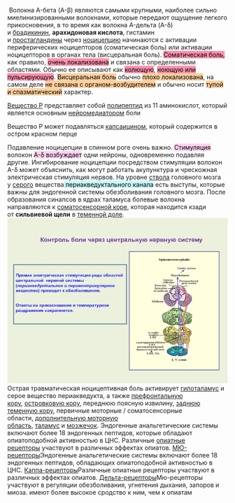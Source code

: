 
 Волокна Α-бета (A-β) являются самыми крупными, наиболее сильно миелинизированными волокнами, которые передают ощущение легкого прикосновения, в то время как волокна Α-дельта (A-δ) и [брадикинин](https://www.sciencedirect.com/topics/neuroscience/nervous-system "Узнайте больше о нервной системе на тематических страницах ScienceDirect, созданных с помощью искусственного интеллекта"), **арахидоновая кислота**, гистамин и [простагландины](https://www.sciencedirect.com/topics/neuroscience/nociception "Узнайте больше о ноцицепции на тематических страницах ScienceDirect, созданных с помощью искусственного интеллекта") через [ноцицепцию](https://www.sciencedirect.com/topics/neuroscience/prostaglandin "Узнайте больше о простагландинах на тематических страницах ScienceDirect, созданных с помощью искусственного интеллекта") начинаются с активации периферических ноцицепторов (соматическая боль) или активации ноцицепторов в органах тела (висцеральная боль). <mark style="background: #FF5582A6;">Соматическая боль,</mark> как правило, <mark style="background: #FF5582A6;">очень локализована</mark> и связана с определенными областями. Обычно ее описывают как <mark style="background: #FF5582A6;">колющую</mark>, <mark style="background: #FF5582A6;">ноющую или пульсирующую</mark>. <mark style="background: #FFB86CA6;">Висцеральная боль</mark> обычно <mark style="background: #FFB86CA6;">плохо локализована</mark>, на самом деле <mark style="background: #FFB86CA6;">не связана с органом-возбудителем</mark> и обычно носит <mark style="background: #FFB86CA6;">тупой и спазматический</mark> характер.




[Вещество P](https://www.sciencedirect.com/topics/neuroscience/substance-p "Узнайте больше о веществе P на тематических страницах ScienceDirect, созданных с помощью искусственного интеллекта") представляет собой [полипептид](https://www.sciencedirect.com/topics/neuroscience/polypeptide "Узнайте больше о полипептиде на тематических страницах ScienceDirect, созданных с помощью искусственного интеллекта") из 11 аминокислот, который является основным [нейромедиатором](https://www.sciencedirect.com/topics/psychology/neurotransmitter "Узнайте больше о нейротрансмиттере на тематических страницах ScienceDirect, созданных с помощью искусственного интеллекта") боли

Вещество P может подавляться [капсаицином](https://www.sciencedirect.com/topics/neuroscience/capsaicin "Узнайте больше о капсаицине на тематических страницах ScienceDirect, созданных с помощью искусственного интеллекта"), который содержится в остром красном перце

Подавление ноцицепции в спинном роге очень важно. <mark style="background: #FFB8EBA6;">Стимуляция</mark> волокон <mark style="background: #FFB8EBA6;">A-δ возбуждает</mark> одни нейроны, одновременно подавляя другие. Ингибирование ноцицепции посредством стимуляции волокон A-δ может объяснить, как могут работать акупунктура и чрескожная электрическая стимуляция нервов. На уровне [ствола](https://www.sciencedirect.com/topics/neuroscience/brainstem "Узнайте больше о стволе мозга на тематических страницах ScienceDirect, созданных с помощью искусственного интеллекта") головного мозга у [серого](https://www.sciencedirect.com/topics/neuroscience/periaqueductal-gray "Узнайте больше о серости периакведукта из тематических страниц ScienceDirect, созданных искусственным интеллектом") вещества<mark style="background: #ABF7F7A6;"> периакведуктального канала</mark> есть выступы, которые важны для эндогенной системы обезболивания головного мозга. После образования синапсов в ядрах таламуса болевые волокна направляются к [соматосенсорной коре](https://www.sciencedirect.com/topics/psychology/somatosensory-cortex "Узнайте больше о соматосенсорной коре головного мозга на тематических страницах ScienceDirect, созданных с помощью искусственного интеллекта"), которая находится кзади от **сильвиевой щели** в [теменной доле](https://www.sciencedirect.com/topics/neuroscience/parietal-lobe "Узнайте больше о теменной доле на тематических страницах ScienceDirect, созданных с помощью искусственного интеллекта").![](Pasted%20image%2020240311020612.png)
Острая травматическая ноцицептивная боль активирует [гипоталамус](https://www.sciencedirect.com/topics/psychology/hypothalamus "Узнайте больше о гипоталамусе на тематических страницах ScienceDirect, созданных с помощью искусственного интеллекта") и серое вещество периакведукта, а также [префронтальную кору](https://www.sciencedirect.com/topics/psychology/prefrontal-cortex "Узнайте больше о префронтальной коре на тематических страницах ScienceDirect, созданных с помощью искусственного интеллекта"), [островковую кору](https://www.sciencedirect.com/topics/neuroscience/insular-cortex "Узнайте больше об островковой коре головного мозга на тематических страницах ScienceDirect, созданных с помощью искусственного интеллекта"), переднюю поясную извилину, [заднюю теменную кору](https://www.sciencedirect.com/topics/neuroscience/posterior-parietal-cortex "Узнайте больше о задней теменной коре на тематических страницах ScienceDirect, созданных с помощью искусственного интеллекта"), первичные моторные / соматосенсорные области, [дополнительную моторную область](https://www.sciencedirect.com/topics/neuroscience/supplementary-motor-area "Узнайте больше о дополнительной двигательной области на тематических страницах ScienceDirect, созданных с помощью искусственного интеллекта"), [таламус](https://www.sciencedirect.com/topics/neuroscience/thalamus "Узнайте больше о таламусе на тематических страницах ScienceDirect, созданных с помощью искусственного интеллекта") и [мозжечок](https://www.sciencedirect.com/topics/neuroscience/cerebellum "Узнайте больше о мозжечке на тематических страницах ScienceDirect, созданных с помощью искусственного интеллекта"). Эндогенные анальгетические системы включают более 18 эндогенных пептидов, которые обладают опиатоподобной активностью в ЦНС. Различные [опиатные рецепторы](https://www.sciencedirect.com/topics/psychology/opiate-receptor "Узнайте больше об опиатных рецепторах на тематических страницах ScienceDirect, созданных с помощью искусственного интеллекта") участвуют в различных эффектах опиатов. [МЮ-рецепторы](https://www.sciencedirect.com/topics/neuroscience/mu-opiate-receptor "Узнайте больше о мю-рецепторах на тематических страницах ScienceDirect, созданных с помощью искусственного интеллекта")Эндогенные анальгетические системы включают более 18 эндогенных пептидов, обладающих опиатоподобной активностью в ЦНС. [Каппа-рецепторы](https://www.sciencedirect.com/topics/neuroscience/kappa-opiate-receptor "Узнайте больше о Каппа-рецепторах на тематических страницах ScienceDirect, созданных с помощью искусственного интеллекта")Различные опиатные рецепторы участвуют в различных эффектах опиатов. [Дельта-рецепторы](https://www.sciencedirect.com/topics/neuroscience/delta-opiate-receptor "Узнайте больше о дельта-рецепторах на тематических страницах ScienceDirect, созданных с помощью искусственного интеллекта")Мю-рецепторы участвуют в регуляции обезболивания, угнетения дыхания, запоров и миоза. имеют более высокое сродство к ним, чем к опиатам